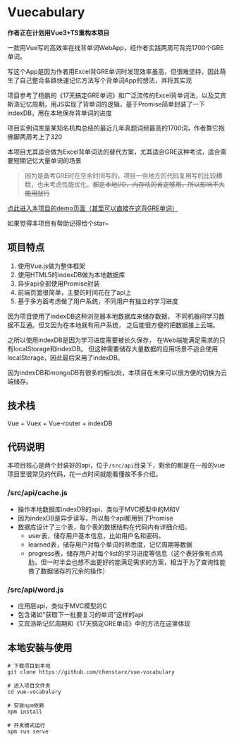 # Vuecabulary

**作者正在计划用Vue3+TS重构本项目**

一款用Vue写的高效率在线背单词WebApp，经作者实践两周可背完1700个GRE单词。

写这个App是因为作者用Excel背GRE单词时发现效率虽高，但很难坚持，因此萌生了自己整合各路快速记忆方法写个背单词App的想法，并将其实现

项目参考了杨鹏的《17天搞定GRE单词》和广泛流传的Excel背单词法，以及艾宾斯浩记忆周期，用JS实现了背单词的逻辑，基于Promise简单封装了一下indexDB，用在本地保存背单词的进度

项目实例词库是某知名机构总结的最近几年真题词频最高的1700词，作者靠它抱佛脚两周考上了320

本项目尤其适合做为Excel背单词法的替代方案，尤其适合GRE这种考试，适合需要短期记忆大量单词的场景

>因为是备考GRE时在空余时间写的，项目一些地方的代码复用写的比较糟糕，也未考虑性能优化。~~都是本地I/O，内存啥的肯定够用，所以影响不大能用就行~~

[点此进入本项目的demo页面（甚至可以直接在这背GRE单词）](https://gre.lukerr.com)

如果觉得本项目有帮助记得给个star~

## 项目特点

1. 使用Vue.js做为整体框架
2. 使用HTML5的indexDB做为本地数据库
3. 异步api全部使用Promise封装
4. 前端页面很简单，主要的时间花在了api上
5. 基于多方面考虑做了用户系统，不同用户有独立的学习进度

因为项目使用了indexDB这种浏览器本地数据库来储存数据，
不同机器间学习数据不互通。但又因为在本地就有用户系统，
之后能很方便的把数据接上云端。

之所以使用indexDB是因为学习进度需要被长久保存，
在Web端能满足需求的只有localStorage和indexDB。
但这种需要储存大量数据的应用场景不适合使用localStorage，因此最后采用了indexDB。

因为indexDB和mongoDB有很多的相似处，本项目在未来可以很方便的切换为云端储存。

## 技术栈

Vue + Vuex + Vue-router + indexDB

## 代码说明

本项目核心是两个封装好的api，位于```/src/api```目录下，剩余的都是在一般的vue项目里很常见的代码，花一点时间就能看懂故不多介绍。

### /src/api/cache.js
- 操作本地数据库indexDB的api，类似于MVC模型中的M和V
- 因为indexDB是异步读写，所以每个api都用到了Promise
- 数据库设计了三个表，每个表的数据结构在代码内有详细介绍。
  - user表，储存用户基本信息，比如用户名和密码。
  - learned表，储存用户对每个单词的熟悉度，记忆周期等数据
  - progress表，储存用户对每个list的学习进度等信息（这个表好像有点鸡肋，但一时半会也想不出更好的能满足需求的方案，相当于为了查询性能做了数据储存的冗余的操作）

### /src/api/word.js
 - 应用层api，类似于MVC模型的C
 - 包含诸如"获取下一批要复习的单词"这样的api
 - 艾宾浩斯记忆周期和《17天搞定GRE单词》中的方法在这里体现

## 本地安装与使用

```
# 下载项目到本地
git clone https://github.com/chenstarx/vue-vocabulary

# 进入项目文件夹
cd vue-vocabulary

# 安装npm依赖
npm install

# 开发模式运行
npm run serve
```
